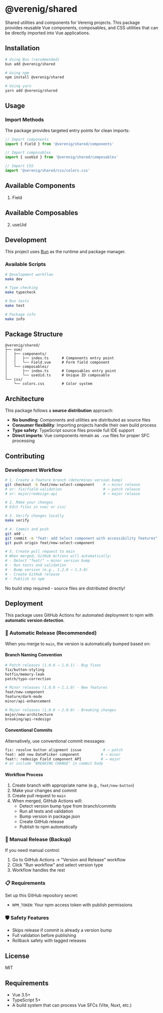 # @verenig/shared

Shared utilities and components for Verenig projects. This package provides reusable Vue components, composables, and CSS utilities that can be directly imported into Vue applications.

## Installation

```bash
# Using Bun (recommended)
bun add @verenig/shared

# Using npm
npm install @verenig/shared

# Using yarn
yarn add @verenig/shared
```

## Usage

### Import Methods

The package provides targeted entry points for clean imports:

```javascript
// Import components
import { Field } from '@verenig/shared/components'

// Import composables
import { useUid } from '@verenig/shared/composables'

// Import CSS
import '@verenig/shared/css/colors.css'
```

## Available Components
1. Field


## Available Composables

2. useUid


## Development

This project uses [Bun](https://bun.com) as the runtime and package manager.

### Available Scripts

```bash
# Development workflow
make dev

# Type checking
make typecheck

# Run tests
make test

# Package info
make info
```

## Package Structure

```
@verenig/shared/
├── vue/
│   ├── components/
│   │   ├── index.ts      # Components entry point
│   │   └── Field.vue     # Form field component
│   └── composables/
│       ├── index.ts      # Composables entry point
│       └── useUid.ts     # Unique ID composable
└── css/
    └── colors.css        # Color system
```

## Architecture

This package follows a **source distribution** approach:

- **No bundling**: Components and utilities are distributed as source files
- **Consumer flexibility**: Importing projects handle their own build process
- **Type safety**: TypeScript source files provide full IDE support
- **Direct imports**: Vue components remain as `.vue` files for proper SFC processing

## Contributing

### Development Workflow

```bash
# 1. Create a feature branch (determines version bump)
git checkout -b feat/new-select-component    # → minor release
# or: fix/field-validation                   # → patch release  
# or: major/redesign-api                     # → major release

# 2. Make your changes
# Edit files in vue/ or css/

# 3. Verify changes locally
make verify

# 4. Commit and push
git add .
git commit -m "feat: add Select component with accessibility features"
git push origin feat/new-select-component

# 5. Create pull request to main
# When merged, GitHub Actions will automatically:
# - Detect "feat/" → minor version bump
# - Run tests and validation  
# - Bump version (e.g., 1.2.0 → 1.3.0)
# - Create GitHub release
# - Publish to npm
```

No build step required - source files are distributed directly!

## Deployment

This package uses GitHub Actions for automated deployment to npm with **automatic version detection**.

### 🤖 Automatic Release (Recommended)

When you merge to `main`, the version is automatically bumped based on:

#### Branch Naming Convention
```bash
# Patch releases (1.0.0 → 1.0.1) - Bug fixes
fix/button-styling
hotfix/memory-leak  
patch/typo-correction

# Minor releases (1.0.0 → 1.1.0) - New features
feat/new-component
feature/dark-mode
minor/api-enhancement

# Major releases (1.0.0 → 2.0.0) - Breaking changes  
major/new-architecture
breaking/api-redesign
```

#### Conventional Commits
Alternatively, use conventional commit messages:
```bash
fix: resolve button alignment issue          # → patch
feat: add new DatePicker component          # → minor  
feat!: redesign Field component API         # → major
# or include "BREAKING CHANGE" in commit body
```

#### Workflow Process
1. Create branch with appropriate name (e.g., `feat/new-button`)
2. Make your changes and commit
3. Create pull request to `main`
4. When merged, GitHub Actions will:
   - Detect version bump type from branch/commits
   - Run all tests and validation
   - Bump version in package.json
   - Create GitHub release
   - Publish to npm automatically

### 🔧 Manual Release (Backup)
If you need manual control:
1. Go to GitHub Actions → "Version and Release" workflow  
2. Click "Run workflow" and select version type
3. Workflow handles the rest

### 📋 Requirements
Set up this GitHub repository secret:
- `NPM_TOKEN`: Your npm access token with publish permissions

### 🛡️ Safety Features
- Skips release if commit is already a version bump
- Full validation before publishing
- Rollback safety with tagged releases

## License

MIT

## Requirements

- Vue 3.5+
- TypeScript 5+
- A build system that can process Vue SFCs (Vite, Nuxt, etc.)

